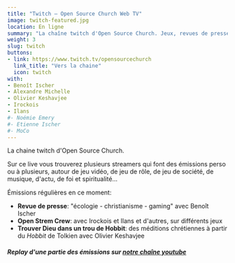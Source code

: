 ```yaml
---
title: "Twitch – Open Source Church Web TV"
image: twitch-featured.jpg
location: En ligne
summary: "La chaîne twitch d'Open Source Church. Jeux, revues de presse, discussion, méditations, et bien plus."
weight: 3
slug: twitch
buttons:
- link: https://www.twitch.tv/opensourcechurch
  link_title: "Vers la chaine"
  icon: twitch
with:
- Benoît Ischer
- Alexandre Michelle
- Olivier Keshavjee
- Irockois
- Ilans
#- Noémie Emery
#- Etienne Ischer
#- MoCo
---
```


La chaine twitch d'Open Source Church.

Sur ce live vous trouverez plusieurs streamers qui font des émissions perso ou à plusieurs, autour de jeu vidéo, de jeu de rôle, de jeu de société, de musique, d'actu, de foi et spiritualité…

Émissions régulières en ce moment:

<!-- - **Matinales** avec Ffierock: lundi, mercredi et vendredi de 10h à 12h -->
- **Revue de presse**: "écologie - christianisme - gaming" avec Benoît Ischer
- **Open Strem Crew**: avec Irockois et Ilans et d'autres, sur différents jeux
- **Trouver Dieu dans un trou de Hobbit**: des méditions chrétiennes à partir du *Hobbit* de Tolkien avec Olivier Keshavjee

##### Replay d'une partie des émissions sur [notre chaîne youtube](https://youtube.com/c/opensourcechurch)